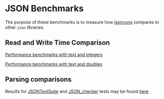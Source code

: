 # JSON Benchmarks

The purpose of these benchmarks is to measure how [jsoncons](https://github.com/danielaparker/jsoncons) compares to other `json` libraries.

## Read and Write Time Comparison

[Performance benchmarks with text and integers](report/performance.md)

[Performance benchmarks with text and doubles](report/performance_fp.md)

## Parsing comparisons

Results for [JSONTestSuite](https://github.com/nst/JSONTestSuite) and [JSON_checker](http://www.json.org/JSON_checker/) tests may be found [here]( https://danielaparker.github.io/json_benchmarks/)

